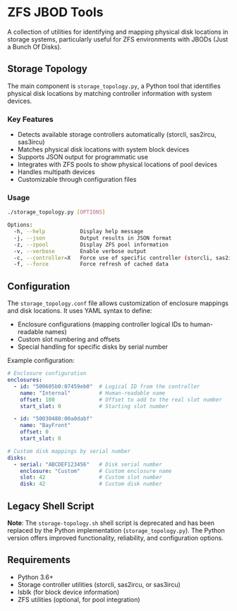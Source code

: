 # ZFS JBOD Tools

A collection of utilities for identifying and mapping physical disk locations in storage systems, particularly useful for ZFS environments with JBODs (Just a Bunch Of Disks).

## Storage Topology

The main component is `storage_topology.py`, a Python tool that identifies physical disk locations by matching controller information with system devices.

### Key Features

- Detects available storage controllers automatically (storcli, sas2ircu, sas3ircu)
- Matches physical disk locations with system block devices
- Supports JSON output for programmatic use
- Integrates with ZFS pools to show physical locations of pool devices
- Handles multipath devices
- Customizable through configuration files

### Usage

```bash
./storage_topology.py [OPTIONS]

Options:
  -h, --help           Display help message
  -j, --json           Output results in JSON format
  -z, --zpool          Display ZFS pool information
  -v, --verbose        Enable verbose output
  -c, --controller=X   Force use of specific controller (storcli, sas2ircu, sas3ircu)
  -f, --force          Force refresh of cached data
```

## Configuration

The `storage_topology.conf` file allows customization of enclosure mappings and disk locations. It uses YAML syntax to define:

- Enclosure configurations (mapping controller logical IDs to human-readable names)
- Custom slot numbering and offsets
- Special handling for specific disks by serial number

Example configuration:

```yaml
# Enclosure configuration
enclosures:
  - id: "500605b0:07459eb0"  # Logical ID from the controller
    name: "Internal"         # Human-readable name
    offset: 100              # Offset to add to the real slot number
    start_slot: 0            # Starting slot number

  - id: "50030480:00a0dabf"
    name: "BayFront"
    offset: 0
    start_slot: 0

# Custom disk mappings by serial number
disks:
  - serial: "ABCDEF123456"   # Disk serial number
    enclosure: "Custom"      # Custom enclosure name
    slot: 42                 # Custom slot number
    disk: 42                 # Custom disk number
```

## Legacy Shell Script

**Note**: The `storage-topology.sh` shell script is deprecated and has been replaced by the Python implementation (`storage_topology.py`). The Python version offers improved functionality, reliability, and configuration options.

## Requirements

- Python 3.6+
- Storage controller utilities (storcli, sas2ircu, or sas3ircu)
- lsblk (for block device information)
- ZFS utilities (optional, for pool integration) 